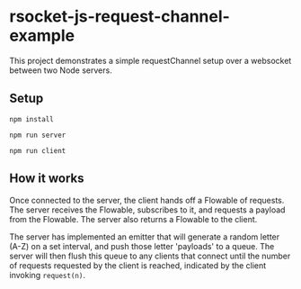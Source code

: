# rsocket-js-request-channel-example

This project demonstrates a simple requestChannel setup over a websocket between two Node servers.

## Setup

```
npm install
```

```
npm run server
```

```
npm run client
```

## How it works

Once connected to the server, the client hands off a Flowable of requests. The server receives the Flowable, subscribes to it, and requests a payload from the Flowable. The server also returns a Flowable to the client.

The server has implemented an emitter that will generate a random letter (A-Z) on a set interval, and push those letter 'payloads' to a queue. The server will then flush this queue to any clients that connect until the number of requests requested by the client is reached, indicated by the client invoking `request(n)`.